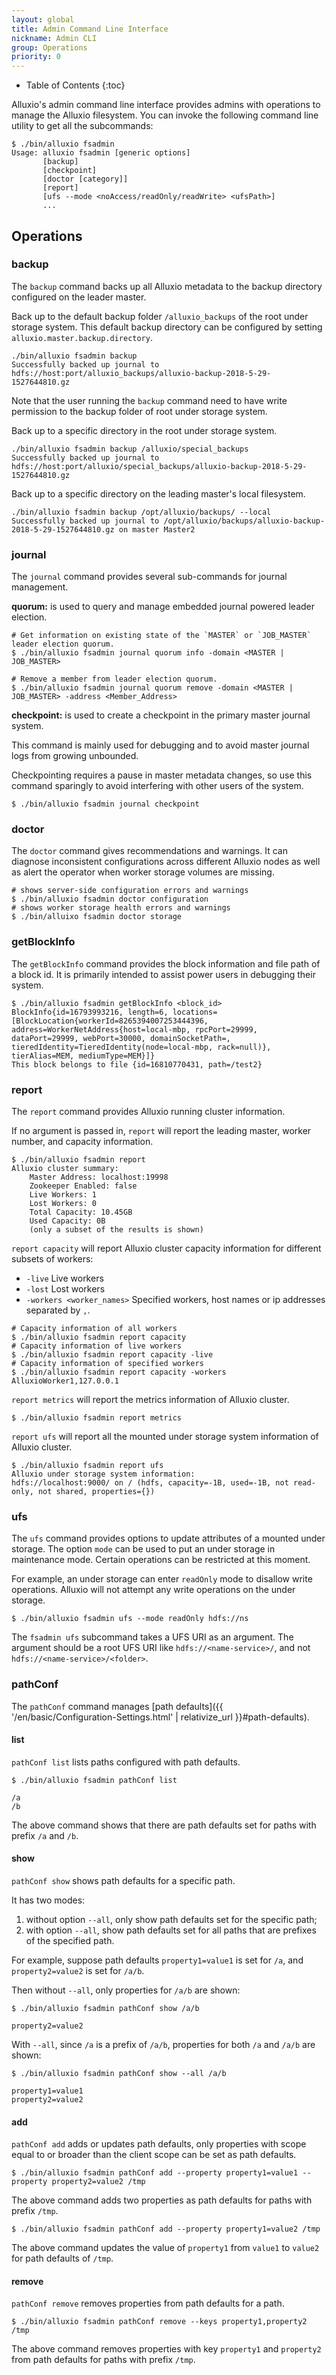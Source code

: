 ```yaml
---
layout: global
title: Admin Command Line Interface
nickname: Admin CLI
group: Operations
priority: 0
---
```


* Table of Contents
{:toc}

Alluxio's admin command line interface provides admins with operations to manage the Alluxio filesystem.
You can invoke the following command line utility to get all the subcommands:

```console
$ ./bin/alluxio fsadmin
Usage: alluxio fsadmin [generic options]
       [backup]
       [checkpoint]
       [doctor [category]]
       [report]
       [ufs --mode <noAccess/readOnly/readWrite> <ufsPath>]
       ...
```

## Operations

### backup

The `backup` command backs up all Alluxio metadata to the backup directory configured on the leader master.

Back up to the default backup folder `/alluxio_backups` of the root under storage system. 
This default backup directory can be configured by setting `alluxio.master.backup.directory`. 
```
./bin/alluxio fsadmin backup
Successfully backed up journal to hdfs://host:port/alluxio_backups/alluxio-backup-2018-5-29-1527644810.gz
```
Note that the user running the `backup` command need to have write permission to the backup folder of root under storage system.

Back up to a specific directory in the root under storage system.
```
./bin/alluxio fsadmin backup /alluxio/special_backups
Successfully backed up journal to hdfs://host:port/alluxio/special_backups/alluxio-backup-2018-5-29-1527644810.gz
```

Back up to a specific directory on the leading master's local filesystem.
```
./bin/alluxio fsadmin backup /opt/alluxio/backups/ --local
Successfully backed up journal to /opt/alluxio/backups/alluxio-backup-2018-5-29-1527644810.gz on master Master2
```

### journal
The `journal` command provides several sub-commands for journal management.

**quorum:** is used to query and manage embedded journal powered leader election.

```console
# Get information on existing state of the `MASTER` or `JOB_MASTER` leader election quorum.
$ ./bin/alluxio fsadmin journal quorum info -domain <MASTER | JOB_MASTER>
```

```console
# Remove a member from leader election quorum.
$ ./bin/alluxio fsadmin journal quorum remove -domain <MASTER | JOB_MASTER> -address <Member_Address>
```

**checkpoint:** is used to create a checkpoint in the primary master journal system.

This command is mainly used for debugging and to avoid master journal logs from growing unbounded.

Checkpointing requires a pause in master metadata changes, so use this command sparingly to avoid 
interfering with other users of the system.

```console
$ ./bin/alluxio fsadmin journal checkpoint
```

### doctor

The `doctor` command gives recommendations and warnings. It can diagnose inconsistent configurations
across different Alluxio nodes as well as alert the operator when worker storage volumes are missing.

```console
# shows server-side configuration errors and warnings
$ ./bin/alluxio fsadmin doctor configuration
# shows worker storage health errors and warnings
$ ./bin/alluixo fsadmin doctor storage
```

### getBlockInfo

The `getBlockInfo` command provides the block information and file path of a block id.
It is primarily intended to assist power users in debugging their system.

```console
$ ./bin/alluxio fsadmin getBlockInfo <block_id>
BlockInfo{id=16793993216, length=6, locations=[BlockLocation{workerId=8265394007253444396, address=WorkerNetAddress{host=local-mbp, rpcPort=29999, dataPort=29999, webPort=30000, domainSocketPath=, tieredIdentity=TieredIdentity(node=local-mbp, rack=null)}, tierAlias=MEM, mediumType=MEM}]}
This block belongs to file {id=16810770431, path=/test2}
```

### report

The `report` command provides Alluxio running cluster information.

If no argument is passed in, `report` will report the leading master, worker number, and capacity information.

```console
$ ./bin/alluxio fsadmin report
Alluxio cluster summary:
    Master Address: localhost:19998
    Zookeeper Enabled: false
    Live Workers: 1
    Lost Workers: 0
    Total Capacity: 10.45GB
    Used Capacity: 0B
    (only a subset of the results is shown)
```

`report capacity` will report Alluxio cluster capacity information for different subsets of workers:
* `-live` Live workers
* `-lost` Lost workers
* `-workers <worker_names>` Specified workers, host names or ip addresses separated by `,`.

```console
# Capacity information of all workers
$ ./bin/alluxio fsadmin report capacity
# Capacity information of live workers
$ ./bin/alluxio fsadmin report capacity -live
# Capacity information of specified workers
$ ./bin/alluxio fsadmin report capacity -workers AlluxioWorker1,127.0.0.1
```

`report metrics` will report the metrics information of Alluxio cluster.

```console
$ ./bin/alluxio fsadmin report metrics
```

`report ufs` will report all the mounted under storage system information of Alluxio cluster.

```console
$ ./bin/alluxio fsadmin report ufs
Alluxio under storage system information:
hdfs://localhost:9000/ on / (hdfs, capacity=-1B, used=-1B, not read-only, not shared, properties={})
```

### ufs

The `ufs` command provides options to update attributes of a mounted under storage. The option `mode` can be used
to put an under storage in maintenance mode. Certain operations can be restricted at this moment.

For example, an under storage can enter `readOnly` mode to disallow write operations. Alluxio will not attempt any
write operations on the under storage.

```console
$ ./bin/alluxio fsadmin ufs --mode readOnly hdfs://ns
```

The `fsadmin ufs` subcommand takes a UFS URI as an argument. The argument should be a root
UFS URI like `hdfs://<name-service>/`, and not `hdfs://<name-service>/<folder>`.

### pathConf

The `pathConf` command manages [path defaults]({{ '/en/basic/Configuration-Settings.html' | relativize_url }}#path-defaults).

#### list

`pathConf list` lists paths configured with path defaults.

```console
$ ./bin/alluxio fsadmin pathConf list

/a
/b
```
The above command shows that there are path defaults set for paths with prefix `/a` and `/b`.

#### show

`pathConf show` shows path defaults for a specific path.

It has two modes:
1. without option `--all`, only show path defaults set for the specific path;
2. with option `--all`, show path defaults set for all paths that are prefixes of the specified path.

For example, suppose path defaults `property1=value1` is set for `/a`,
and `property2=value2` is set for `/a/b`.

Then without `--all`, only properties for `/a/b` are shown:
```console
$ ./bin/alluxio fsadmin pathConf show /a/b

property2=value2
```

With `--all`, since `/a` is a prefix of `/a/b`, properties for both `/a` and `/a/b` are shown:
```console
$ ./bin/alluxio fsadmin pathConf show --all /a/b

property1=value1
property2=value2
```

#### add

`pathConf add` adds or updates path defaults, only properties with scope equal to or broader than the
client scope can be set as path defaults.

```console
$ ./bin/alluxio fsadmin pathConf add --property property1=value1 --property property2=value2 /tmp
```

The above command adds two properties as path defaults for paths with prefix `/tmp`.

```console
$ ./bin/alluxio fsadmin pathConf add --property property1=value2 /tmp
```
The above command updates the value of `property1` from `value1` to `value2` for path defaults of `/tmp`.

#### remove

`pathConf remove` removes properties from path defaults for a path.

```console
$ ./bin/alluxio fsadmin pathConf remove --keys property1,property2 /tmp
```

The above command removes properties with key `property1` and `property2` from path
defaults for paths with prefix `/tmp`.
